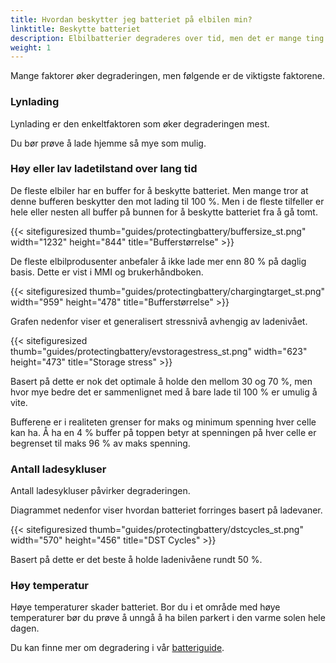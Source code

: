 ```yaml
---
title: Hvordan beskytter jeg batteriet på elbilen min?
linktitle: Beskytte batteriet
description: Elbilbatterier degraderes over tid, men det er mange ting du kan gjøre for å få dem til å beholde kapasiteten lenger.
weight: 1
---
```

<!-- markdownlint-disable MD033 -->
Mange faktorer øker degraderingen, men følgende er de viktigste faktorene.

### Lynlading

Lynlading er den enkeltfaktoren som øker degraderingen mest.

Du bør prøve å lade hjemme så mye som mulig.

### Høy eller lav ladetilstand over lang tid

De fleste elbiler har en buffer for å beskytte batteriet.
Men mange tror at denne bufferen beskytter den mot lading til 100 %. Men i de fleste tilfeller er hele eller nesten all buffer på bunnen for å beskytte batteriet fra å gå tomt.

{{< sitefiguresized thumb="guides/protectingbattery/buffersize_st.png" width="1232" height="844" title="Bufferstørrelse" >}}

De fleste elbilprodusenter anbefaler å ikke lade mer enn 80 % på daglig basis. Dette er vist i MMI og brukerhåndboken.

{{< sitefiguresized thumb="guides/protectingbattery/chargingtarget_st.png" width="959" height="478" title="Bufferstørrelse" >}}

Grafen nedenfor viser et generalisert stressnivå avhengig av ladenivået.

{{< sitefiguresized thumb="guides/protectingbattery/evstoragestress_st.png" width="623" height="473" title="Storage stress" >}}

Basert på dette er nok det optimale å holde den mellom 30 og 70 %, men hvor mye bedre det er sammenlignet med å bare lade til 100 % er umulig å vite.

Bufferene er i realiteten grenser for maks og minimum spenning hver celle kan ha. Å ha en 4 % buffer på toppen betyr at spenningen på hver celle er begrenset til maks 96 % av maks spenning.

### Antall ladesykluser

Antall ladesykluser påvirker degraderingen.

Diagrammet nedenfor viser hvordan batteriet forringes basert på ladevaner.

{{< sitefiguresized thumb="guides/protectingbattery/dstcycles_st.png" width="570" height="456" title="DST Cycles" >}}

Basert på dette er det beste å holde ladenivåene rundt 50 %.

### Høy temperatur

Høye temperaturer skader batteriet. Bor du i et område med høye temperaturer bør du prøve å unngå å ha bilen parkert i den varme solen hele dagen.

Du kan finne mer om degradering i vår [batteriguide](../../../technology/battery/).